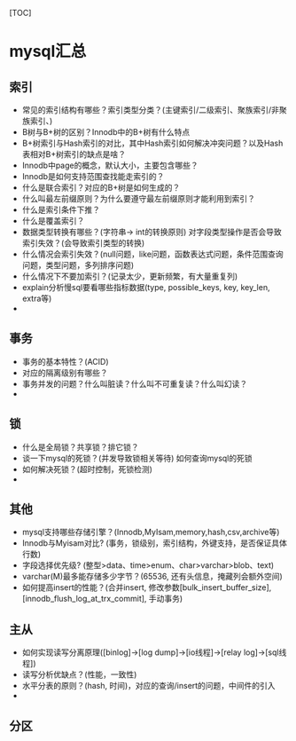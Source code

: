 [TOC]
# mysql汇总

## 索引
- 常见的索引结构有哪些？索引类型分类？(主键索引/二级索引、聚族索引/非聚族索引、)
- B树与B+树的区别？Innodb中的B+树有什么特点
- B+树索引与Hash索引的对比，其中Hash索引如何解决冲突问题？以及Hash表相对B+树索引的缺点是啥？
- Innodb中page的概念，默认大小，主要包含哪些？
- Innodb是如何支持范围查找能走索引的？
- 什么是联合索引？对应的B+树是如何生成的？
- 什么叫最左前缀原则？为什么要遵守最左前缀原则才能利用到索引？
- 什么是索引条件下推？
- 什么是覆盖索引？
- 数据类型转换有哪些？(字符串-> int的转换原则) 对字段类型操作是否会导致索引失效？(会导致索引类型的转换)
- 什么情况会索引失效？(null问题，like问题，函数表达式问题，条件范围查询问题，类型问题，多列排序问题)
- 什么情况下不要加索引？(记录太少，更新频繁，有大量重复列)
- explain分析慢sql要看哪些指标数据(type, possible_keys, key, key_len, extra等)
- 

## 事务
- 事务的基本特性？(ACID)
- 对应的隔离级别有哪些？
- 事务并发的问题？什么叫脏读？什么叫不可重复读？什么叫幻读？
- 


## 锁
- 什么是全局锁？共享锁？排它锁？
- 谈一下mysql的死锁？(并发导致锁相关等待) 如何查询mysql的死锁
- 如何解决死锁？(超时控制，死锁检测)
- 

## 其他
- mysql支持哪些存储引擎？(Innodb,MyIsam,memory,hash,csv,archive等)
- Innodb与Myisam对比? (事务，锁级别，索引结构，外键支持，是否保证具体行数)
- 字段选择优先级? (整型>data、time>enum、char>varchar>blob、text)
- varchar(M)最多能存储多少字节？(65536, 还有头信息，掩藏列会额外空间)
- 如何提高insert的性能？(合并insert, 修改参数[bulk_insert_buffer_size],[innodb_flush_log_at_trx_commit], 手动事务)

## 主从
- 如何实现读写分离原理([binlog]->[log dump]->[io线程]->[relay log]->[sql线程])
- 读写分析优缺点？(性能，一致性)
- 水平分表的原则？(hash, 时间)，对应的查询/insert的问题，中间件的引入
- 

## 分区